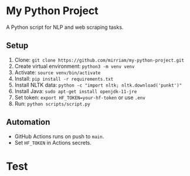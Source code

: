 # My Python Project
A Python script for NLP and web scraping tasks.

## Setup
1. Clone: `git clone https://github.com/mirriam/my-python-project.git`
2. Create virtual environment: `python3 -m venv venv`
3. Activate: `source venv/bin/activate`
4. Install: `pip install -r requirements.txt`
5. Install NLTK data: `python -c "import nltk; nltk.download('punkt')"`
6. Install Java: `sudo apt-get install openjdk-11-jre`
7. Set token: `export HF_TOKEN=your-hf-token` or use `.env`
8. Run: `python scripts/script.py`

## Automation
- GitHub Actions runs on push to `main`.
- Set `HF_TOKEN` in Actions secrets.
# Test

